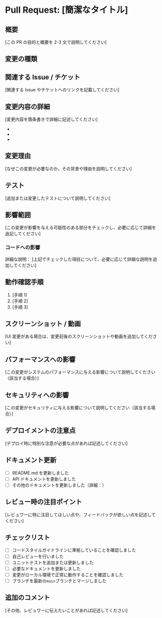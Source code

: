 # Pull Request: [簡潔なタイトル]

## 概要

[この PR の目的と概要を 2-3 文で説明してください]

## 変更の種類

<!-- 必要箇所のコメントアウトを外す
- [ ] バグ修正 (問題のある動作を修正する変更)
- [ ] 新機能 (新しい機能を追加する変更)
- [ ] 破壊的変更 (既存の機能を変更・削除する変更)
- [ ] パフォーマンス改善
- [ ] コードスタイルの更新 (フォーマット、変数名の変更など)
- [ ] リファクタリング (機能に影響を与えないコードの変更)
- [ ] テストの追加・修正
- [ ] ドキュメントの更新
- [ ] 依存関係の更新
- [ ] CI/CD関連の変更
- [ ] その他 (詳細を以下に記述)
-->

## 関連する Issue / チケット

[関連する Issue やチケットへのリンクを記載してください]

## 変更内容の詳細

[変更内容を箇条書きで詳細に記述してください]

-
-
-

## 変更理由

[なぜこの変更が必要なのか、その背景や理由を説明してください]

## テスト

[追加または変更したテストについて説明してください]

<!-- 必要箇所のコメントアウトを外す
- [ ] ユニットテスト
- [ ] 統合テスト
- [ ] E2Eテスト
-->

## 影響範囲

[この変更が影響を与える可能性のある部分をチェックし、必要に応じて詳細を追記してください]

### コードへの影響

<!-- 必要箇所のコメントアウトを外す
- [ ] フロントエンド
  - [ ] UI/UXの変更
  - [ ] 状態管理（Redux、Vuexなど）
  - [ ] APIとの通信
- [ ] バックエンド
  - [ ] APIエンドポイント
  - [ ] データベーススキーマ
  - [ ] ビジネスロジック
- [ ] データベース
  - [ ] 新しいテーブル/カラムの追加
  - [ ] 既存のテーブル/カラムの変更
  - [ ] インデックスの追加/変更

### 非コード部分への影響
- [ ] ドキュメンテーション
  - [ ] API仕様書
  - [ ] ユーザーマニュアル
  - [ ] 開発者ガイド
- [ ] 設定ファイル
  - [ ] 環境変数
  - [ ] サーバー設定
- [ ] ビルド/デプロイメントプロセス
- [ ] パフォーマンス
  - [ ] アプリケーションの応答時間
  - [ ] データベースクエリの最適化
- [ ] セキュリティ
  - [ ] 認証/認可の変更
  - [ ] データの暗号化

### その他
- [ ] テスト環境
- [ ] CI/CDパイプライン
- [ ] ログ出力/モニタリング
-->

詳細な説明：
[上記でチェックした項目について、必要に応じて詳細な説明を追加してください]

## 動作確認手順
<!--  不要だったらコメントアウトしてください -->
1. [手順 1]
2. [手順 2]
3. [手順 3]

## スクリーンショット / 動画

[UI 変更がある場合は、変更前後のスクリーンショットや動画を追加してください]

## パフォーマンスへの影響

[この変更がシステムのパフォーマンスに与える影響について説明してください（該当する場合）]

## セキュリティへの影響

[この変更がセキュリティに与える影響について説明してください（該当する場合）]

## デプロイメントの注意点

[デプロイ時に特別な注意が必要な点があれば記述してください]

## ドキュメント更新
<!--  なければコメントアウトしてください -->
- [ ] README.md を更新しました
- [ ] API ドキュメントを更新しました
- [ ] その他のドキュメントを更新しました（詳細：）

## レビュー時の注目ポイント
<!-- なし  -->
[レビュワーに特に注目してほしい点や、フィードバックが欲しい点を記述してください]

## チェックリスト
<!--  なければコメントアウトしてください -->
- [ ] コードスタイルガイドラインに準拠していることを確認しました
- [ ] 自己レビューを行いました
- [ ] ユニットテストを追加または更新しました
- [ ] 必要なドキュメントを更新しました
- [ ] 変更がローカル環境で正常に動作することを確認しました
- [ ] ブランチを最新の`main`ブランチとマージしました

## 追加のコメント

[その他、レビュワーに伝えたいことがあれば記述してください]
